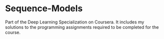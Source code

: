 # Sequence-Models
Part of the Deep Learning Specialization on Coursera.
It includes my solutions to the programming assignments required to be completed for the course.
